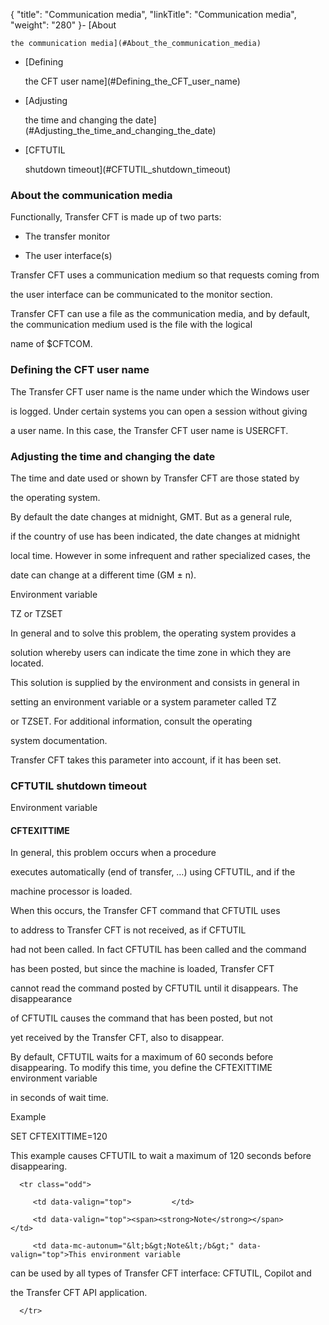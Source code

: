 {
    "title": "Communication  media",
    "linkTitle": "Communication media",
    "weight": "280"
}-   [About
    the communication media](#About_the_communication_media)
-   [Defining
    the CFT user name](#Defining_the_CFT_user_name)
-   [Adjusting
    the time and changing the date](#Adjusting_the_time_and_changing_the_date)
-   [CFTUTIL
    shutdown timeout](#CFTUTIL_shutdown_timeout)

### <span id="About_the_communication_media"></span>About the communication media

Functionally, Transfer CFT is made up of two parts:

-   The transfer monitor
-   The user interface(s)

Transfer CFT uses a communication medium so that requests coming from
the user interface can be communicated to the monitor section.

Transfer CFT can use a file as the communication media, and by default, the communication medium used is the file with the logical
name of $CFTCOM.

### <span id="Defining_the_CFT_user_name"></span>Defining the CFT user name

The Transfer CFT user name is the name under which the Windows user
is logged. Under certain systems you can open a session without giving
a user name. In this case, the Transfer CFT user name is USERCFT.

### <span id="Adjusting_the_time_and_changing_the_date"></span>Adjusting the time and changing the date

The time and date used or shown by Transfer CFT are those stated by
the operating system.

By default the date changes at midnight, GMT. But as a general rule,
if the country of use has been indicated, the date changes at midnight
local time. However in some infrequent and rather specialized cases, the
date can change at a different time (GM ± n).

Environment variable

TZ or TZSET

In general and to solve this problem, the operating system provides a
solution whereby users can indicate the time zone in which they are located.
This solution is supplied by the environment and consists in general in
setting an environment variable or a system parameter called TZ
or TZSET. For additional information, consult the operating
system documentation.

Transfer CFT takes this parameter into account, if it has been set.

### <span id="CFTUTIL_shutdown_timeout"></span>CFTUTIL shutdown timeout

Environment variable

#### CFTEXITTIME

In general, this problem occurs when a procedure
executes automatically (end of transfer, …) using CFTUTIL, and if the
machine processor is loaded.

When this occurs, the Transfer CFT command that CFTUTIL uses
to address to Transfer CFT is not received, as if CFTUTIL
had not been called. In fact CFTUTIL has been called and the command
has been posted, but since the machine is loaded, Transfer CFT
cannot read the command posted by CFTUTIL until it disappears. The disappearance
of CFTUTIL causes the command that has been posted, but not
yet received by the Transfer CFT, also to disappear.

By default, CFTUTIL waits for a maximum of 60 seconds before disappearing. To modify this time, you define the CFTEXITTIME environment variable
in seconds of wait time.

Example

SET CFTEXITTIME=120

This example causes CFTUTIL to wait a maximum of 120 seconds before disappearing.

<table data-cellpadding="0" data-cellspacing="0">
   <tbody>
      <tr class="odd">
         <td data-valign="top">         </td>
         <td data-valign="top"><span><strong>Note</strong></span>         </td>
         <td data-mc-autonum="&lt;b&gt;Note&lt;/b&gt;" data-valign="top">This environment variable
can be used by all types of Transfer CFT interface: CFTUTIL, Copilot and
the Transfer CFT API application.         </td>
      </tr>
   </tbody>
</table>
